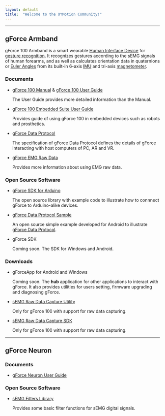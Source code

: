 ```yaml
---
layout: default
title:  "Welcome to the OYMotion Community!"
---
```


---
## gForce Armband
gForce 100 Armband is a smart wearable [Human Interface Device][HID] for
[gesture recognition][GestureRecognition]. It recognizes gestures according
to the sEMG signals of human forearms, and as well as calculates orientation
data in quaternions or [Euler Angles][EulerAngles] from its built-in 6-axis
[IMU][IMU] and tri-axis [magnetometer][magnetometer].

### Documents
* [gForce 100 Manual](/assets/downloads/gForce100_manual_v1.1-eng.pdf) &
  [gForce 100 User Guide](doc/gForce100UserGuide)

  The User Guide provides more detailed information than the Manual.

* [gForce 100 Embedded Suite User Guide](doc/gForce100EmbeddedSuiteUserGuide)

  Provides guide of using gForce 100 in embedded devices such as robots and
  prosthetics.

* [gForce Data Protocol](doc/gForceDataProtocol)

  The specification of gForce Data Protocol defines the details of gForce
  interacting with host computers of PC, AR and VR.

* [gForce EMG Raw Data](doc/gForceEMGRawData)

  Provides more information about using EMG raw data.

### Open Source Software
* [gForce SDK for Arduino][gForceSDKArduino]

  The open source library with example code to illustrate how to connnect
  gForce to Arduino-alike devices.

* [gForce Data Protocol Sample][gForceDataProtocolSample]

  An open source simple example developed for Android to illustrate   
  [gForce Data Protocol](doc/gForceDataProtocol).

* gForce SDK

  Coming soon. The SDK for Windows and Android.

### Downloads
* gForceApp for Android and Windows

  Coming soon. The **hub** application for other applications to interact with
  gForce. It also provides utilities for users setting, firmware upgrading and
  diagnosing gForce.

* [sEMG Raw Data Capture Utility](/assets/downloads/RawDataCapture.zip)

  Only for gForce 100 with support for raw data capturing.

* [sEMG Raw Data Capture SDK](/assets/downloads/RawDataCaptureSDK.zip)

  Only for gForce 100 with support for raw data capturing.

---
## gForce Neuron
### Documents
* [gForce Neuron User Guide](doc/gForceNeuronUserGuide)

### Open Source Software
* [sEMG Filters Library][EMGFilters]

  Provides some basic filter functions for sEMG digital signals.


[HID]: https://en.wikipedia.org/wiki/Human_interface_device
[GestureRecognition]: https://en.wikipedia.org/wiki/Gesture_recognition
[EulerAngles]: https://en.wikipedia.org/wiki/Euler_angles
[IMU]: https://en.wikipedia.org/wiki/Inertial_measurement_unit
[magnetometer]:https://en.wikipedia.org/wiki/Magnetometer
[gForceSDKArduino]: https://github.com/oymotion/gForceSDKArduino
[gForceDataProtocolSample]: https://github.com/oymotion/gForceDataProtocolSample
[EMGFilters]: https://github.com/oymotion/EMGFilters
